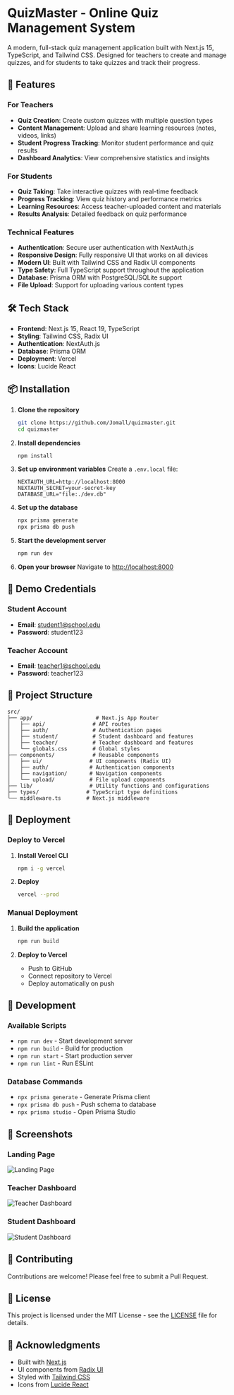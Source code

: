 # QuizMaster - Online Quiz Management System

A modern, full-stack quiz management application built with Next.js 15, TypeScript, and Tailwind CSS. Designed for teachers to create and manage quizzes, and for students to take quizzes and track their progress.

## 🚀 Features

### For Teachers
- **Quiz Creation**: Create custom quizzes with multiple question types
- **Content Management**: Upload and share learning resources (notes, videos, links)
- **Student Progress Tracking**: Monitor student performance and quiz results
- **Dashboard Analytics**: View comprehensive statistics and insights

### For Students
- **Quiz Taking**: Take interactive quizzes with real-time feedback
- **Progress Tracking**: View quiz history and performance metrics
- **Learning Resources**: Access teacher-uploaded content and materials
- **Results Analysis**: Detailed feedback on quiz performance

### Technical Features
- **Authentication**: Secure user authentication with NextAuth.js
- **Responsive Design**: Fully responsive UI that works on all devices
- **Modern UI**: Built with Tailwind CSS and Radix UI components
- **Type Safety**: Full TypeScript support throughout the application
- **Database**: Prisma ORM with PostgreSQL/SQLite support
- **File Upload**: Support for uploading various content types

## 🛠️ Tech Stack

- **Frontend**: Next.js 15, React 19, TypeScript
- **Styling**: Tailwind CSS, Radix UI
- **Authentication**: NextAuth.js
- **Database**: Prisma ORM
- **Deployment**: Vercel
- **Icons**: Lucide React

## 📦 Installation

1. **Clone the repository**
   ```bash
   git clone https://github.com/Jomall/quizmaster.git
   cd quizmaster
   ```

2. **Install dependencies**
   ```bash
   npm install
   ```

3. **Set up environment variables**
   Create a `.env.local` file:
   ```env
   NEXTAUTH_URL=http://localhost:8000
   NEXTAUTH_SECRET=your-secret-key
   DATABASE_URL="file:./dev.db"
   ```

4. **Set up the database**
   ```bash
   npx prisma generate
   npx prisma db push
   ```

5. **Start the development server**
   ```bash
   npm run dev
   ```

6. **Open your browser**
   Navigate to [http://localhost:8000](http://localhost:8000)

## 🎯 Demo Credentials

### Student Account
- **Email**: student1@school.edu
- **Password**: student123

### Teacher Account
- **Email**: teacher1@school.edu
- **Password**: teacher123

## 📁 Project Structure

```
src/
├── app/                    # Next.js App Router
│   ├── api/               # API routes
│   ├── auth/              # Authentication pages
│   ├── student/           # Student dashboard and features
│   ├── teacher/           # Teacher dashboard and features
│   └── globals.css        # Global styles
├── components/            # Reusable components
│   ├── ui/               # UI components (Radix UI)
│   ├── auth/             # Authentication components
│   ├── navigation/       # Navigation components
│   └── upload/           # File upload components
├── lib/                  # Utility functions and configurations
├── types/               # TypeScript type definitions
└── middleware.ts        # Next.js middleware
```

## 🚀 Deployment

### Deploy to Vercel

1. **Install Vercel CLI**
   ```bash
   npm i -g vercel
   ```

2. **Deploy**
   ```bash
   vercel --prod
   ```

### Manual Deployment

1. **Build the application**
   ```bash
   npm run build
   ```

2. **Deploy to Vercel**
   - Push to GitHub
   - Connect repository to Vercel
   - Deploy automatically on push

## 🔧 Development

### Available Scripts

- `npm run dev` - Start development server
- `npm run build` - Build for production
- `npm run start` - Start production server
- `npm run lint` - Run ESLint

### Database Commands

- `npx prisma generate` - Generate Prisma client
- `npx prisma db push` - Push schema to database
- `npx prisma studio` - Open Prisma Studio

## 📱 Screenshots

### Landing Page
![Landing Page](https://via.placeholder.com/800x400?text=QuizMaster+Landing+Page)

### Teacher Dashboard
![Teacher Dashboard](https://via.placeholder.com/800x400?text=Teacher+Dashboard)

### Student Dashboard
![Student Dashboard](https://via.placeholder.com/800x400?text=Student+Dashboard)

## 🤝 Contributing

Contributions are welcome! Please feel free to submit a Pull Request.

## 📄 License

This project is licensed under the MIT License - see the [LICENSE](LICENSE) file for details.

## 🙏 Acknowledgments

- Built with [Next.js](https://nextjs.org/)
- UI components from [Radix UI](https://radix-ui.com/)
- Styled with [Tailwind CSS](https://tailwindcss.com/)
- Icons from [Lucide React](https://lucide.dev/)
